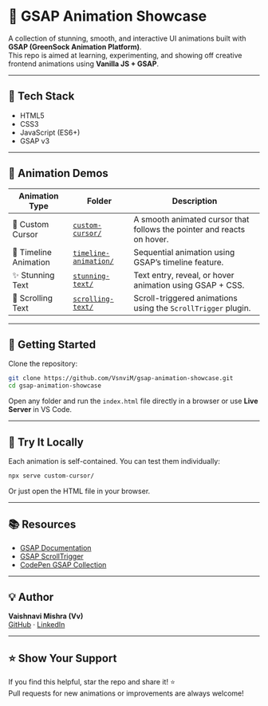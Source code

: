 # 🎯 GSAP Animation Showcase

A collection of stunning, smooth, and interactive UI animations built with **GSAP (GreenSock Animation Platform)**.  
This repo is aimed at learning, experimenting, and showing off creative frontend animations using **Vanilla JS + GSAP**.

---

## 🔧 Tech Stack

- HTML5
- CSS3
- JavaScript (ES6+)
- GSAP v3

---

## 📂 Animation Demos

| Animation Type       | Folder                             | Description                                                                |
|----------------------|-------------------------------------|----------------------------------------------------------------------------|
| 🚀 Custom Cursor     | [`custom-cursor/`](custom-cursor/) | A smooth animated cursor that follows the pointer and reacts on hover.     |
| 🧠 Timeline Animation | [`timeline-animation/`](timeline-animation/) | Sequential animation using GSAP’s timeline feature.                        |
| ✨ Stunning Text      | [`stunning-text/`](stunning-text/) | Text entry, reveal, or hover animation using GSAP + CSS.                   |
| 📜 Scrolling Text     | [`scrolling-text/`](scrolling-text/) | Scroll-triggered animations using the `ScrollTrigger` plugin.             |

---


## 🚀 Getting Started

Clone the repository:
```bash
git clone https://github.com/VsnviM/gsap-animation-showcase.git
cd gsap-animation-showcase
```

Open any folder and run the `index.html` file directly in a browser or use **Live Server** in VS Code.

---

## 🧪 Try It Locally

Each animation is self-contained. You can test them individually:

```bash
npx serve custom-cursor/
```

Or just open the HTML file in your browser.

---

## 📚 Resources

- [GSAP Documentation](https://greensock.com/docs/)
- [GSAP ScrollTrigger](https://greensock.com/scrolltrigger/)
- [CodePen GSAP Collection](https://codepen.io/collection/nVYWZR)

---

## 💡 Author

**Vaishnavi Mishra (Vv)**  
[GitHub](https://github.com/VsnviM) · [LinkedIn](https://www.linkedin.com/in/vaishnavimishra1123)

---

## ⭐️ Show Your Support

If you find this helpful, star the repo and share it! ⭐  
Pull requests for new animations or improvements are always welcome!
